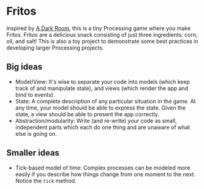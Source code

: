 # Fritos

Inspired by [A Dark Room](http://adarkroom.doublespeakgames.com/), this is a tiny Processing game where you 
make Fritos. Fritos are a delicious snack consisting of just three ingredients: corn, oil, and salt! This is 
also a toy project to demonstrate some best practices in developing larger Processing projects. 

<script src="https://cdnjs.cloudflare.com/ajax/libs/processing.js/1.6.6/processing.js"></script>
<canvas data-processing-sources="https://github.com/cproctor/fritos/blob/master/fritos.pde"></canvas>

## Big ideas

- Model/View: It's wise to separate your code into models (which keep track of and manipulate state), and views 
  (which render the app and bind to events). 
- State: A complete description of any particular situation in the game. At any time, your model should be able to 
  express the state. Given the state, a view should be able to present the app correctly. 
- Abstraction/modularity: Write (and re-write) your code as small, independent parts which each do one thing and 
  are unaware of what else is going on. 

## Smaller ideas

- Tick-based model of time: Complex processes can be modeled more easily if you describe how things change
  from one moment to the next. Notice the `tick` method. 

